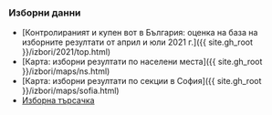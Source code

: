 ### Изборни данни 
* [Контролираният и купен вот в България: оценка на база на изборните резултати от април и юли 2021 г.]({{ site.gh_root }}/izbori/2021/top.html)
* [Карта: изборни резултати по населени места]({{ site.gh_root }}/izbori/maps/ns.html)
* [Карта: изборни резултати по секции в София]({{ site.gh_root }}/izbori/maps/sofia.html)
* [Изборна търсачка](https://bg-izbori.herokuapp.com)
